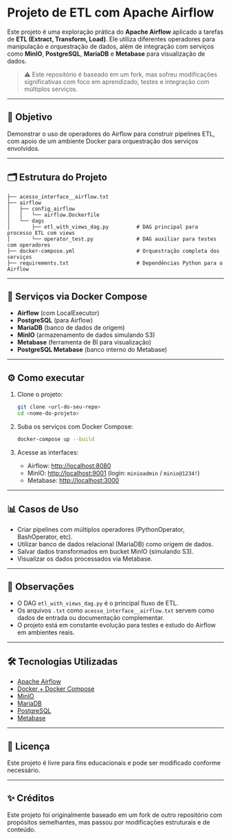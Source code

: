 # Projeto de ETL com Apache Airflow

Este projeto é uma exploração prática do **Apache Airflow** aplicado a tarefas de **ETL (Extract, Transform, Load)**. Ele utiliza diferentes operadores para manipulação e orquestração de dados, além de integração com serviços como **MinIO**, **PostgreSQL**, **MariaDB** e **Metabase** para visualização de dados.

> ⚠️ Este repositório é baseado em um fork, mas sofreu modificações significativas com foco em aprendizado, testes e integração com múltiplos serviços.

---

## 🚀 Objetivo

Demonstrar o uso de operadores do Airflow para construir pipelines ETL, com apoio de um ambiente Docker para orquestração dos serviços envolvidos.

---

## 🗂️ Estrutura do Projeto

```
├── acesso_interface__airflow.txt
├── airflow
│   ├── config_airflow
│   │   └── airflow.Dockerfile
│   └── dags
│       ├── etl_with_views_dag.py         # DAG principal para processo ETL com views
│       └── operator_test.py              # DAG auxiliar para testes com operadores
├── docker-compose.yml                    # Orquestração completa dos serviços
├── requirements.txt                      # Dependências Python para o Airflow
```

---

## 🐳 Serviços via Docker Compose

- **Airflow** (com LocalExecutor)
- **PostgreSQL** (para Airflow)
- **MariaDB** (banco de dados de origem)
- **MinIO** (armazenamento de dados simulando S3)
- **Metabase** (ferramenta de BI para visualização)
- **PostgreSQL Metabase** (banco interno do Metabase)

---

## ⚙️ Como executar

1. Clone o projeto:
   ```bash
   git clone <url-do-seu-repo>
   cd <nome-do-projeto>
   ```

2. Suba os serviços com Docker Compose:
   ```bash
   docker-compose up --build
   ```

3. Acesse as interfaces:
   - Airflow: [http://localhost:8080](http://localhost:8080)
   - MinIO: [http://localhost:9001](http://localhost:9001) (login: `minioadmin` / `minio@1234!`)
   - Metabase: [http://localhost:3000](http://localhost:3000)

---

## 📊 Casos de Uso

- Criar pipelines com múltiplos operadores (PythonOperator, BashOperator, etc).
- Utilizar banco de dados relacional (MariaDB) como origem de dados.
- Salvar dados transformados em bucket MinIO (simulando S3).
- Visualizar os dados processados via Metabase.

---

## 📌 Observações

- O DAG `etl_with_views_dag.py` é o principal fluxo de ETL.
- Os arquivos `.txt` como `acesso_interface__airflow.txt` servem como dados de entrada ou documentação complementar.
- O projeto está em constante evolução para testes e estudo do Airflow em ambientes reais.

---

## 🛠️ Tecnologias Utilizadas

- [Apache Airflow](https://airflow.apache.org/)
- [Docker + Docker Compose](https://docs.docker.com/)
- [MinIO](https://min.io/)
- [MariaDB](https://mariadb.org/)
- [PostgreSQL](https://www.postgresql.org/)
- [Metabase](https://www.metabase.com/)

---

## 📄 Licença

Este projeto é livre para fins educacionais e pode ser modificado conforme necessário.

---

## ✨ Créditos

Este projeto foi originalmente baseado em um fork de outro repositório com propósitos semelhantes, mas passou por modificações estruturais e de conteúdo.
